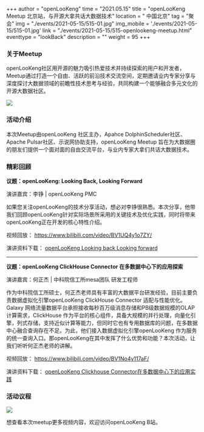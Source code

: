 ﻿+++
author = "openLooKeng"
time = "2021.05.15" 
title = "openLooKeng Meetup 北京站，与开源大拿共话大数据技术" 
location = " 中国北京" 
tag = "聚会"
img = "./events/2021-05-15/515-01.jpg" 
img_mobile = './events/2021-05-15/515-01.jpg'
link = "./events/2021-05-15/515-openlookeng-meetup.html"
eventtype = "lookBack"
description = ""
weight = 95
+++


### 关于Meetup

openLooKeng社区用开源的魅力吸引热爱技术并持续探索的用户和开发者，Meetup通过打造一个自由、活跃的前沿技术交流空间，定期邀请业内专家分享与深度探讨大数据领域的前瞻性技术思考与经验，共同构建一个能够融合多元文化的开源大数据社区。

<img src="/zh-cn/events/2021-05-15/515-01.jpg" >


### 活动介绍

本次Meetup由openLooKeng 社区主办，Apahce DolphinScheduler社区、Apache Pulsar社区、示说网协助支持，openLooKeng Meetup 旨在为大数据圈的朋友们提供一个面对面的自由交流平台，与业内专家大拿们共话大数据技术。

### 精彩回顾

**议题：openLooKeng: Looking Back, Looking Forward**

演讲嘉宾：李铮 | openLooKeng PMC

如果您关注openLooKeng的技术分享活动，想必对李铮很熟悉。本次分享，他带我们回顾openLooKeng针对实际场景所采用的关键技术及优化实践，同时将带来openLooKeng正在开发的核心特性介绍。

视频回放：
<https://www.bilibili.com/video/BV1UQ4y1o7ZY/>

演讲资料下载：
<a href="openLooKeng Looking back Looking forward.pdf" download="">openLooKeng Looking back Looking forward</a>

---

**议题：openLooKeng ClickHouse Connector 在多数据中心下的应用探索**

演讲嘉宾：何正杰 | 中科院信工所mesa团队 研发工程师

作为中科院信工所硕士，何正杰老师具有丰富的大数据平台研发经验，目前主要负责数据虚拟化引擎openLooKeng ClickHouse Connector 适配与性能优化。Galaxy 网络流量数据平台承担接收每秒百万级消息存储和PB级数据规模的OLAP计算需求，ClickHouse 作为平台的核心组件，具备大规模的并行处理，向量化引擎，列式存储，支持近似计算等能力，但同时它也有专用数据库的问题，在多数据中心融合查询存在不足。为此，他们接入数据虚拟化引擎openLooKeng 作为服务的统一查询入口。那openLooKeng在其中发挥了什么优势和功能？本次活动，让我们听听何正杰老师的讲解。

视频回放：
<https://www.bilibili.com/video/BV1No4y117aF/>

演讲资料下载：
<a href="openLooKeng Clickhouse Connector.pdf" download="">openLooKeng Clickhouse Connector在多数据中心下的应用实践</a>

### 活动议程

<img src="/zh-cn/events/2021-05-15/515-02.jpg" >

想查看本次meetup更多视频内容，欢迎访问openLooKeng B站。


